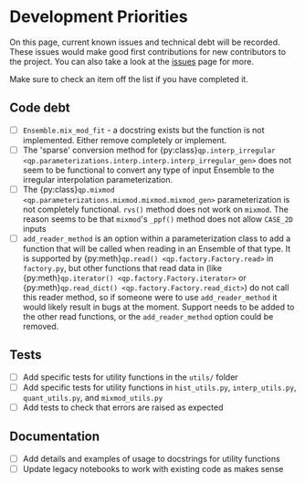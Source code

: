# Development Priorities

On this page, current known issues and technical debt will be recorded. These issues would make good first contributions for new contributors to the project. You can also take a look at the [issues](https://github.com/LSSTDESC/qp/issues) page for more.

Make sure to check an item off the list if you have completed it.

## Code debt

- [ ] `Ensemble.mix_mod_fit` - a docstring exists but the function is not implemented. Either remove completely or implement.
- [ ] The 'sparse' conversion method for {py:class}`qp.interp_irregular <qp.parameterizations.interp.interp.interp_irregular_gen>` does not seem to be functional to convert any type of input Ensemble to the irregular interpolation parameterization.
- [ ] The {py:class}`qp.mixmod <qp.parameterizations.mixmod.mixmod.mixmod_gen>` parameterization is not completely functional. `rvs()` method does not work on `mixmod`. The reason seems to be that `mixmod`'s `_ppf()` method does not allow `CASE_2D` inputs
- [ ] `add_reader_method` is an option within a parameterization class to add a function that will be called when reading in an Ensemble of that type. It is supported by {py:meth}`qp.read() <qp.factory.Factory.read>` in `factory.py`, but other functions that read data in (like {py:meth}`qp.iterator() <qp.factory.Factory.iterator>` or {py:meth}`qp.read_dict() <qp.factory.Factory.read_dict>`) do not call this reader method, so if someone were to use `add_reader_method` it would likely result in bugs at the moment. Support needs to be added to the other read functions, or the `add_reader_method` option could be removed.

## Tests

- [ ] Add specific tests for utility functions in the `utils/` folder
- [ ] Add specific tests for utility functions in `hist_utils.py`, `interp_utils.py`, `quant_utils.py`, and `mixmod_utils.py`
- [ ] Add tests to check that errors are raised as expected

## Documentation

- [ ] Add details and examples of usage to docstrings for utility functions
- [ ] Update legacy notebooks to work with existing code as makes sense
